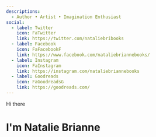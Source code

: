 ```yaml
---
descriptions:
  - Author • Artist • Imagination Enthusiast
social:
  - label: Twitter
    icon: FaTwitter
    link: https://twitter.com/nataliebribooks
  - label: Facebook
    icon: FaFacebookF
    link: https://www.facebook.com/nataliebriannebooks/
  - label: Instagram
    icon: FaInstagram
    link: https://instagram.com/nataliebriannebooks
  - label: Goodreads
    icon: FaGoodreadsG
    link: https://goodreads.com/
---
```

Hi there

# I'm Natalie Brianne